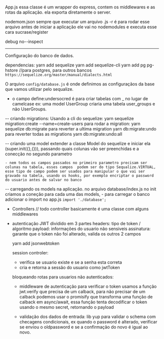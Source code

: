 App.js
  essa classe é um wrapper do express, contem os middlewares e as rotas da aplicação.
  ela exporta diretamente o server.


nodemom.json
  sempre que executar um arquivo .js 
  -r é para rodar esse arquivo antes de iniciar a aplicação 
  ele vai no nodemodules e executa esse cara sucrase/register 

debug
  no--inspect 



  ---------

  Configuração do banco de dados.

  dependencias:
    yarn add sequelize
    yarn add sequelize-cli
    yarn add pg pg-hstore //para postgres, para outros bancos `https://sequelize.org/master/manual/dialects.html`

  O arquivo `config/database.js` é onde definimos as configuraçãos da base que vamos utilizar pelo sequalize.

   - o campo define:undersocred é para criar tabelas com _ no lugar de camelcase ex: uma model UserGroup criaria uma tabela user_groups e não UserGroups.

   -- criando migrations:
    Usando a cli do sequelize:
      yarn sequelize migration:create --name=create-users
    para rodar a migration:
      yarn sequelize db:migrate
    para reverter a ultima migration
      yarn db:migrate:undo
    para reverter todas as migrations
      yarn db:migrate:undo:all


  -- criando uma model
    extender a classe Model do sequelize e iniciar ela (super.init({},{})),
    passando quais colunas vão ser preenchidas e a conecção no segundo parametro

    - nem todos os campos passados no primeiro parametro precisam ser colunas na tabela, esses campos  podem ser do tipo Sequalize.VIRTUAL, esse tipo de campo podem ser usados para manipular o que vai ser gravado na tabela, usando os hooks, por exemplo encriptar o password do usuario antes de salvar no banco


  -- carregando os models na aplicação.
    no arquivo database/index.js
    no init criamos a coneção para cada uma das models,
    - para carregar o banco adicionar o import no app.js `import './database';`

  
- Controllers // todo controller basicamente é uma classe com alguns middlewares

- autenticação JWT
  dividido em 3 partes
    headers: tipo de token / algoritmo
    payload: informações do usuario não sensiveis
    assinatura: garante que o token não foi alterado, valida os outros 2 campos

    yarn add jsonwebtoken

  session controler:
  - verifica se usuario existe e se a senha esta correta
  - cria e retorna a sessão do usuario como jwtToken

  bloqueando rotas para usuarios não autenticados:
  - middleware de autenticação 
    para verificar o token usamos a função jwt.verify que precisa de um calback, para não precisar de um calback podemos usar o  promisify que transforma uma função de calback em async/await, essa função tenta decodificar o token usando o mesmo secret, retornando o payload

  - validação dos dados de entrada:
  lib yup para validar o schema com checagens condicionais, ex quando o password é alterado, verificar se enviou o oldpassword e se a confirmação do novo é igual ao novo.